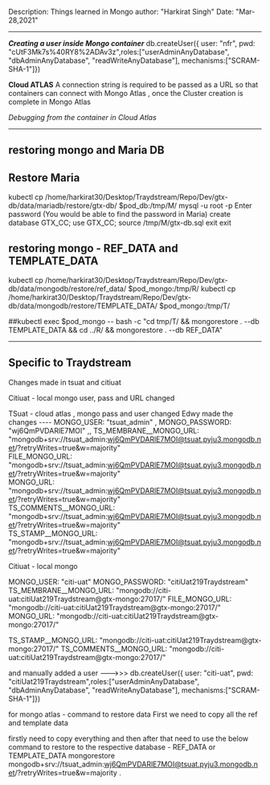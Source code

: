 Description: Things learned in Mongo 
author: "Harkirat Singh"
Date: "Mar-28,2021"

************************************************************************************************

***Creating a user inside Mongo container***
db.createUser({ user: "nfr", pwd: "cUtF3Mk7s%40RY8%2ADAv3z",roles:["userAdminAnyDatabase", "dbAdminAnyDatabase", "readWriteAnyDatabase"], mechanisms:["SCRAM-SHA-1"]})

**Cloud ATLAS**
A connection string is required to be passed as a URL so that containers can connect with Mongo Atlas , once the Cluster creation is complete in Mongo Atlas

*Debugging from the container in Cloud Atlas*







************************************
## restoring mongo and Maria DB
## Restore Maria 
kubectl cp /home/harkirat30/Desktop/Traydstream/Repo/Dev/gtx-db/data/mariadb/restore/gtx-db/ $pod_db:/tmp/M/
 mysql -u root -p
 Enter password (You would be able to find the password in Maria)
 create database GTX_CC;
 use GTX_CC;
 source /tmp/M/gtx-db.sql
 exit
 exit

## restoring mongo - REF_DATA and TEMPLATE_DATA


kubectl cp /home/harkirat30/Desktop/Traydstream/Repo/Dev/gtx-db/data/mongodb/restore/ref_data/ $pod_mongo:/tmp/R/
kubectl cp /home/harkirat30/Desktop/Traydstream/Repo/Dev/gtx-db/data/mongodb/restore/TEMPLATE_DATA/ $pod_mongo:/tmp/T/

##kubectl exec $pod_mongo -- bash -c "cd tmp/T/ && mongorestore . --db TEMPLATE_DATA && cd ../R/ &&  mongorestore . --db REF_DATA"


**************************************************************************************************************
## Specific to Traydstream

Changes made in tsuat and citiuat 

Citiuat - local mongo user, pass and URL changed 

TSuat - cloud atlas , mongo pass and user changed 
Edwy made the changes ---- MONGO_USER: "tsuat_admin"  , MONGO_PASSWORD: "wj6QmPVDARlE7MOI"  ,,
TS_MEMBRANE__MONGO_URL: "mongodb+srv://tsuat_admin:wj6QmPVDARlE7MOI@tsuat.pyju3.mongodb.net/?retryWrites=true&w=majority"     
  FILE_MONGO_URL: "mongodb+srv://tsuat_admin:wj6QmPVDARlE7MOI@tsuat.pyju3.mongodb.net/?retryWrites=true&w=majority"        
  MONGO_URL: "mongodb+srv://tsuat_admin:wj6QmPVDARlE7MOI@tsuat.pyju3.mongodb.net/?retryWrites=true&w=majority"   
  TS_COMMENTS__MONGO_URL: "mongodb+srv://tsuat_admin:wj6QmPVDARlE7MOI@tsuat.pyju3.mongodb.net/?retryWrites=true&w=majority"     
  TS_STAMP__MONGO_URL: "mongodb+srv://tsuat_admin:wj6QmPVDARlE7MOI@tsuat.pyju3.mongodb.net/?retryWrites=true&w=majority"         
  
Citiuat - local mongo

MONGO_USER: "citi-uat"
MONGO_PASSWORD: "citiUat219Traydstream"
TS_MEMBRANE__MONGO_URL: "mongodb://citi-uat:citiUat219Traydstream@gtx-mongo:27017/" 
  FILE_MONGO_URL: "mongodb://citi-uat:citiUat219Traydstream@gtx-mongo:27017/" 
  MONGO_URL: "mongodb://citi-uat:citiUat219Traydstream@gtx-mongo:27017/" 
  
TS_STAMP__MONGO_URL: "mongodb://citi-uat:citiUat219Traydstream@gtx-mongo:27017/"
TS_COMMENTS__MONGO_URL: "mongodb://citi-uat:citiUat219Traydstream@gtx-mongo:27017/"

and manually added a user --->>> db.createUser({ user: "citi-uat", pwd: "citiUat219Traydstream",roles:["userAdminAnyDatabase", "dbAdminAnyDatabase", "readWriteAnyDatabase"], mechanisms:["SCRAM-SHA-1"]})


for mongo atlas - command to restore data 
First we need to copy all the ref and template data 

firstly need to copy everything and then after that need to use the below command to restore to the respective database - REF_DATA or TEMPLATE_DATA 
mongorestore mongodb+srv://tsuat_admin:wj6QmPVDARlE7MOI@tsuat.pyju3.mongodb.net/?retryWrites=true&w=majority .

